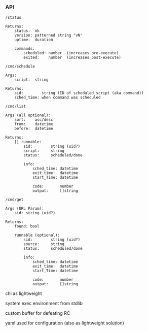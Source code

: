 ### API
`/status`

    Returns:
        status:  ok
        version: patterned string "vN"
        uptime:  duration

        commands:
            scheduled: number  (increases pre-execute)
            exited:    number  (increases post-execute)

`/cmd/schedule`

    Args:
        script:  string

    Returns:
        sid:        string (ID of scheduled script (aka command)) 
        sched_time: when command was scheduled

`/cmd/list`
 
    Args (all optional):
        sort:    asc/desc
        from:    datetime
        before:  datetime

    Returns:
        [] runnable:
            sid:        string (uid?)
            script:     string
            status:     scheduled/done            

            info:
                sched_time: datetime
                exit_time:  datetime
                start_Time: datetime

                code:       number
                output:     []string
                        

`/cmd/get`
    
    Args (URL Param):
        sid: string (uid?)

    Returns:
        found: bool
        
        runnable (optional):
            sid:        string (uid?)
            source:     string
            status:     scheduled/done            

            info:
                sched_time: datetime
                exit_time:  datetime
                start_Time: datetime

                code:       number
                output:     []string



chi as lightweight

system exec environment from stdlib

custom buffer for defeating RC 

yaml used for configuration 
    (also as lightweight solution) 